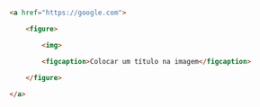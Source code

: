 <!-- 
	Criando título visíveis para as imagens

	<figure> <figcaption>
	-->

```html

<a href="https://google.com">

	<figure>

		<img>

		<figcaption>Colocar um título na imagem</figcaption>
			
	</figure>

</a>

```
